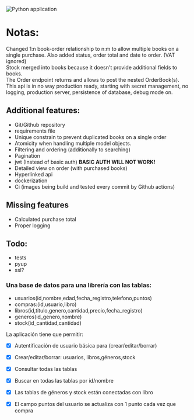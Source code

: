 ![Python application](https://github.com/EndermanAPM/rest-bookstore/workflows/Python%20application/badge.svg)

# Notas:  
Changed 1:n book-order relationship to n:m to allow multiple books on a single purchase.
Also added status, order total and date to order. (VAT ignored)  
Stock merged into books because it doesn't provide additional fields to books.  
The Order endpoint returns and allows to post the nested OrderBook(s).  
This api is in no way production ready, starting with secret management, no logging, production server,
persistence of database, debug mode on.

## Additional features:
- Git/Github repository
- requirements file
- Unique constrain to prevent duplicated books on a single order
- Atomicity when handling multiple model objects.
- Filtering and ordering (additionally to searching)
- Pagination
- jwt (Instead of basic auth) **BASIC AUTH WILL NOT WORK!**
- Detailed view on order (with purchased books)
- Hyperlinked api
- dockerization
- Ci (images being build and tested every commit by Github actions)

## Missing features
- Calculated purchase total
- Proper logging

## Todo:
- tests
- pyup
- ssl?

### Una base de datos para una librería con las tablas:
- usuarios(id,nombre,edad,fecha_registro,telefono,puntos)
- compras:(id,usuario,libro)
- libros(id,titulo,genero,cantidad,precio,fecha_registro)
- generos(id_genero,nombre)
- stock(id_cantidad,cantidad)



La aplicación tiene que permitir:
- [x] Autentificación de usuario básica para (crear/editar/borrar)
- [x] Crear/editar/borrar: usuarios, libros,géneros,stock
- [x] Consultar todas las tablas
- [x] Buscar en todas las tablas por id/nombre
- [x] Las tablas de géneros y stock están conectadas con libro
- [x] El campo puntos del usuario se actualiza con 1 punto cada vez que compra

